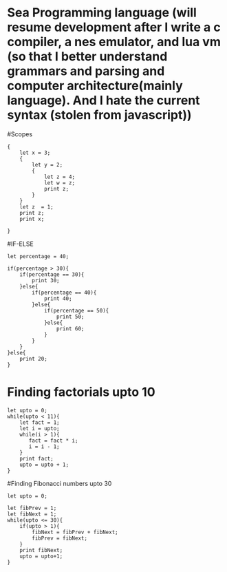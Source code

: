 # Sea Programming language (will resume development after I write a c compiler, a nes emulator, and lua vm (so that I better understand grammars and parsing and computer architecture(mainly language). And I hate the current syntax (stolen from javascript))

#Scopes
```
{
    let x = 3;
    {
        let y = 2;
        {
            let z = 4;
            let w = z;
            print z;
        }
    }
    let z  = 1;
    print z;
    print x;
    
}
```

#IF-ELSE

```
let percentage = 40;

if(percentage > 30){
    if(percentage == 30){
        print 30;
    }else{
        if(percentage == 40){
            print 40;
        }else{
            if(percentage == 50){
                print 50;
            }else{
                print 60;
            }
        }
    }
}else{
    print 20;
}
```
# Finding factorials upto 10 

```
let upto = 0;
while(upto < 11){
    let fact = 1;
    let i = upto;
    while(i > 1){
       fact = fact * i;
       i = i - 1;
    }
    print fact;
    upto = upto + 1;
}
```

#Finding Fibonacci numbers upto 30
```
let upto = 0;

let fibPrev = 1;
let fibNext = 1;
while(upto <= 30){
    if(upto > 1){
        fibNext = fibPrev + fibNext;
        fibPrev = fibNext;
    }
    print fibNext;
    upto = upto+1;
}
```
